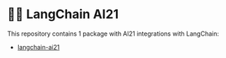 # 🦜️🔗 LangChain AI21

This repository contains 1 package with AI21 integrations with LangChain:

- [langchain-ai21](https://pypi.org/project/langchain-ai21/)
